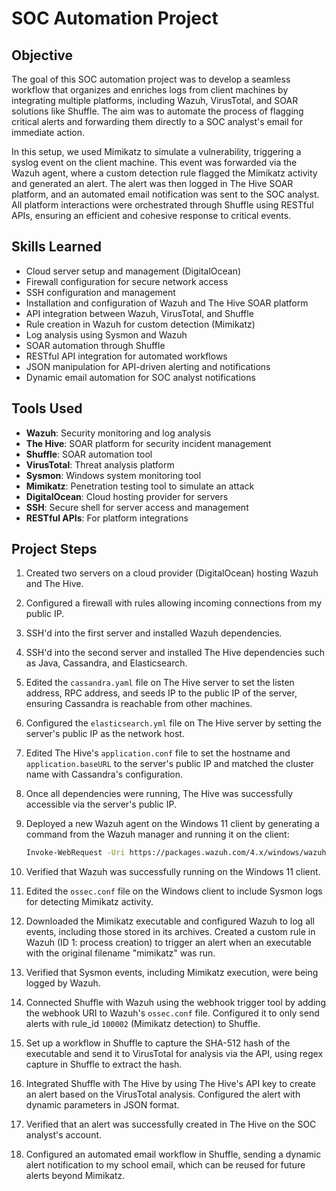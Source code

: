 # SOC Automation Project

## Objective

The goal of this SOC automation project was to develop a seamless workflow that organizes and enriches logs from client machines by integrating multiple platforms, including Wazuh, VirusTotal, and SOAR solutions like Shuffle. The aim was to automate the process of flagging critical alerts and forwarding them directly to a SOC analyst's email for immediate action.

In this setup, we used Mimikatz to simulate a vulnerability, triggering a syslog event on the client machine. This event was forwarded via the Wazuh agent, where a custom detection rule flagged the Mimikatz activity and generated an alert. The alert was then logged in The Hive SOAR platform, and an automated email notification was sent to the SOC analyst. All platform interactions were orchestrated through Shuffle using RESTful APIs, ensuring an efficient and cohesive response to critical events.

## Skills Learned
- Cloud server setup and management (DigitalOcean)
- Firewall configuration for secure network access
- SSH configuration and management
- Installation and configuration of Wazuh and The Hive SOAR platform
- API integration between Wazuh, VirusTotal, and Shuffle
- Rule creation in Wazuh for custom detection (Mimikatz)
- Log analysis using Sysmon and Wazuh
- SOAR automation through Shuffle
- RESTful API integration for automated workflows
- JSON manipulation for API-driven alerting and notifications
- Dynamic email automation for SOC analyst notifications

## Tools Used
- **Wazuh**: Security monitoring and log analysis
- **The Hive**: SOAR platform for security incident management
- **Shuffle**: SOAR automation tool
- **VirusTotal**: Threat analysis platform
- **Sysmon**: Windows system monitoring tool
- **Mimikatz**: Penetration testing tool to simulate an attack
- **DigitalOcean**: Cloud hosting provider for servers
- **SSH**: Secure shell for server access and management
- **RESTful APIs**: For platform integrations

## Project Steps

1. Created two servers on a cloud provider (DigitalOcean) hosting Wazuh and The Hive.

2. Configured a firewall with rules allowing incoming connections from my public IP.

3. SSH'd into the first server and installed Wazuh dependencies.

4. SSH'd into the second server and installed The Hive dependencies such as Java, Cassandra, and Elasticsearch.

5. Edited the `cassandra.yaml` file on The Hive server to set the listen address, RPC address, and seeds IP to the public IP of the server, ensuring Cassandra is reachable from other machines.

6. Configured the `elasticsearch.yml` file on The Hive server by setting the server's public IP as the network host.

7. Edited The Hive's `application.conf` file to set the hostname and `application.baseURL` to the server's public IP and matched the cluster name with Cassandra's configuration.

8. Once all dependencies were running, The Hive was successfully accessible via the server's public IP.

9. Deployed a new Wazuh agent on the Windows 11 client by generating a command from the Wazuh manager and running it on the client:
    ```bash
    Invoke-WebRequest -Uri https://packages.wazuh.com/4.x/windows/wazuh-agent-4.7.5-1.msi -OutFile ${env.tmp}\wazuh-agent; msiexec.exe /i ${env.tmp}\wazuh-agent /q WAZUH_MANAGER='Public-IP' WAZUH_AGENT_NAME='Dfir' WAZUH_REGISTRATION_SERVER='165.232.186.78'
    ```

10. Verified that Wazuh was successfully running on the Windows 11 client.

11. Edited the `ossec.conf` file on the Windows client to include Sysmon logs for detecting Mimikatz activity.

12. Downloaded the Mimikatz executable and configured Wazuh to log all events, including those stored in its archives. Created a custom rule in Wazuh (ID 1: process creation) to trigger an alert when an executable with the original filename "mimikatz" was run.

13. Verified that Sysmon events, including Mimikatz execution, were being logged by Wazuh.

14. Connected Shuffle with Wazuh using the webhook trigger tool by adding the webhook URI to Wazuh's `ossec.conf` file. Configured it to only send alerts with rule_id `100002` (Mimikatz detection) to Shuffle.

15. Set up a workflow in Shuffle to capture the SHA-512 hash of the executable and send it to VirusTotal for analysis via the API, using regex capture in Shuffle to extract the hash.

16. Integrated Shuffle with The Hive by using The Hive's API key to create an alert based on the VirusTotal analysis. Configured the alert with dynamic parameters in JSON format.

17. Verified that an alert was successfully created in The Hive on the SOC analyst's account.

18. Configured an automated email workflow in Shuffle, sending a dynamic alert notification to my school email, which can be reused for future alerts beyond Mimikatz.


